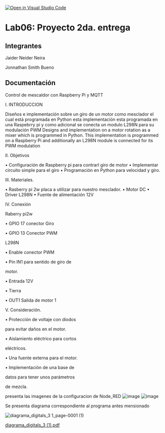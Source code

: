 [![Open in Visual Studio Code](https://classroom.github.com/assets/open-in-vscode-2e0aaae1b6195c2367325f4f02e2d04e9abb55f0b24a779b69b11b9e10269abc.svg)](https://classroom.github.com/online_ide?assignment_repo_id=19559610&assignment_repo_type=AssignmentRepo)
# Lab06: Proyecto 2da. entrega


## Integrantes

Jaider Neider Neira


Jonnathan Smith Bueno 

## Documentación

 Control de mescaldor  con Raspberry Pi y MQTT


I. INTRODUCCION

Diseños e implementación sobre un giro 
de un motor como mesclador el cual está 
programada en Python esta 
implementación esta programada en una 
Raspebrry pi y como adicional se 
conecta un modulo L298N para su 
modulación PWM 
Designs and implementation on a motor 
rotation as a mixer which is programmed 
in Python. This implementation is 
programmed on a Raspberry Pi and 
additionally an L298N module is 
connected for its PWM modulation

II. Objetivos

• Configuración de Raspberry pi 
para contrarl giro de motor
• Implementar circuito simple para 
el giro
• Programación en Python para 
velocidad y giro.

III. Materiales.

• Rasberry pi 2w placa a utilizar 
para nuestro mesclador.
• Motor DC 
• Driver L298N 
• Fuente de alimentación 12V


IV. Conexión

Raberry pi2w

• GPIO 17 conector Giro

• GPIO 13 Conector PWM

L298N

• Enable conector PWM

• Pin IN1 para sentido de giro de 

motor.

• Entrada 12V

• Tierra

• OUT1 Salida de motor 1

V. Consideración.

• Protección de voltaje con diodos 

para evitar daños en el motor.

• Aislamiento eléctrico para cortos 

eléctricos.

• Una fuente externa para el motor.

• Implementación de una base de 

datos para tener unos parámetros 

de mezcla.
 
presenta las imagenes de la configuracion de Node_RED
![image](https://github.com/user-attachments/assets/9fc83c6f-8558-40d1-8d62-56b67b5fcf58)
![image](https://github.com/user-attachments/assets/6da6fbbf-53b2-4dd4-a330-0387ad3a42aa)

Se presenta diagrama correspondiente al programa antes mensionado

![diagrama_digitals_3 1_page-0001 (1)](https://github.com/user-attachments/assets/b93b491b-d603-4eb0-92cd-b1329c823e8f)

[diagrama_digitals_3 (1).pdf](https://github.com/user-attachments/files/20528085/diagrama_digitals_3.1.pdf)
